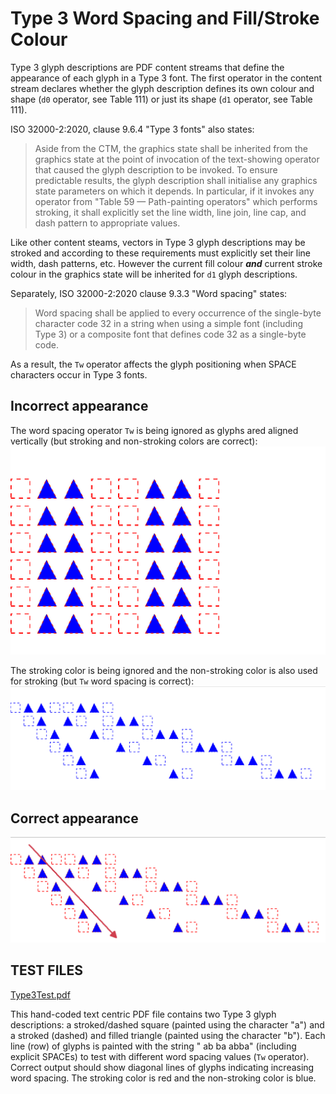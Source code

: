 # Type 3 Word Spacing and Fill/Stroke Colour

Type 3 glyph descriptions are PDF content streams that define the appearance of each glyph in a Type 3 font. The first operator in the content stream declares whether the glyph description defines its own colour and shape (`d0` operator, see Table 111) or just its shape (`d1` operator, see Table 111). 

ISO 32000-2:2020, clause 9.6.4 "Type 3 fonts" also states:
> Aside from the CTM, the graphics state shall be inherited from the graphics state at the point of invocation of the text-showing operator that caused the glyph description to be invoked. To ensure predictable results, the glyph description shall initialise any graphics state parameters on which it depends. In particular, if it invokes any operator from "Table 59 — Path-painting operators" which performs stroking, it shall explicitly set the line width, line join, line cap, and dash pattern to appropriate values.

Like other content steams, vectors in Type 3 glyph descriptions may be stroked and according to these requirements must explicitly set their line width, dash patterns, etc. However the current fill colour _**and**_ current stroke colour in the graphics state will be inherited for `d1` glyph descriptions.

Separately, ISO 32000-2:2020 clause 9.3.3 "Word spacing" states:

> Word spacing shall be applied to every occurrence of the single-byte character code 32 in a string when using a simple font (including Type 3) or a composite font that defines code 32 as a single-byte code.

As a result, the `Tw` operator affects the glyph positioning when SPACE characters occur in Type 3 fonts. 

## Incorrect appearance

The word spacing operator `Tw` is being ignored as glyphs ared aligned vertically (but stroking and non-stroking colors are correct):
![Word spacing ignored](Type3-incorrect-no-Tw.png "Wrong! The word spacing operator Tw is being ignored")

The stroking color is being ignored and the non-stroking color is also used for stroking (but `Tw` word spacing is correct):
![Stroking color ignored](Type3-incorrect-ignore-stroke.png "Wrong! The stroking color is being ignored")

## Correct appearance

![Correct appearance](Type3-correct.png "Correct! Both word spacing and stroking color are applied")

## TEST FILES

[Type3Test.pdf](Type3Test.pdf)

This hand-coded text centric PDF file contains two Type 3 glyph descriptions: a stroked/dashed square (painted using the character "a") and a stroked (dashed) and filled triangle (painted using the character "b"). Each line (row) of glyphs is painted with the string " ab ba abba" (including explicit SPACEs) to test with different word spacing values (`Tw` operator). Correct output should show diagonal lines of glyphs indicating increasing word spacing. The stroking color is red and the non-stroking color is blue.

